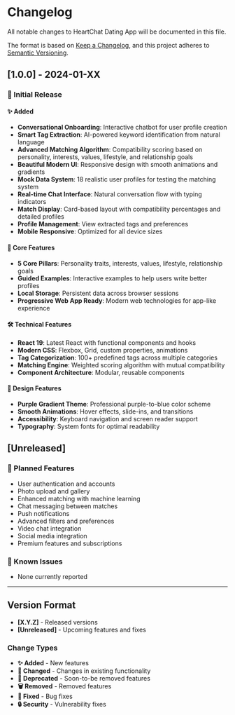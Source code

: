 # Changelog

All notable changes to HeartChat Dating App will be documented in this file.

The format is based on [Keep a Changelog](https://keepachangelog.com/en/1.0.0/),
and this project adheres to [Semantic Versioning](https://semver.org/spec/v2.0.0.html).

## [1.0.0] - 2024-01-XX

### 🎉 Initial Release

#### ✨ Added
- **Conversational Onboarding**: Interactive chatbot for user profile creation
- **Smart Tag Extraction**: AI-powered keyword identification from natural language
- **Advanced Matching Algorithm**: Compatibility scoring based on personality, interests, values, lifestyle, and relationship goals
- **Beautiful Modern UI**: Responsive design with smooth animations and gradients
- **Mock Data System**: 18 realistic user profiles for testing the matching system
- **Real-time Chat Interface**: Natural conversation flow with typing indicators
- **Match Display**: Card-based layout with compatibility percentages and detailed profiles
- **Profile Management**: View extracted tags and preferences
- **Mobile Responsive**: Optimized for all device sizes

#### 🎯 Core Features
- **5 Core Pillars**: Personality traits, interests, values, lifestyle, relationship goals
- **Guided Examples**: Interactive examples to help users write better profiles
- **Local Storage**: Persistent data across browser sessions
- **Progressive Web App Ready**: Modern web technologies for app-like experience

#### 🛠️ Technical Features
- **React 19**: Latest React with functional components and hooks
- **Modern CSS**: Flexbox, Grid, custom properties, animations
- **Tag Categorization**: 100+ predefined tags across multiple categories
- **Matching Engine**: Weighted scoring algorithm with mutual compatibility
- **Component Architecture**: Modular, reusable components

#### 🎨 Design Features
- **Purple Gradient Theme**: Professional purple-to-blue color scheme
- **Smooth Animations**: Hover effects, slide-ins, and transitions
- **Accessibility**: Keyboard navigation and screen reader support
- **Typography**: System fonts for optimal readability

## [Unreleased]

### 🔄 Planned Features
- User authentication and accounts
- Photo upload and gallery
- Enhanced matching with machine learning
- Chat messaging between matches
- Push notifications
- Advanced filters and preferences
- Video chat integration
- Social media integration
- Premium features and subscriptions

### 🐛 Known Issues
- None currently reported

---

## Version Format

- **[X.Y.Z]** - Released versions
- **[Unreleased]** - Upcoming features and fixes

### Change Types
- **✨ Added** - New features
- **🔄 Changed** - Changes in existing functionality
- **🚨 Deprecated** - Soon-to-be removed features
- **🗑️ Removed** - Removed features
- **🐛 Fixed** - Bug fixes
- **🔒 Security** - Vulnerability fixes 